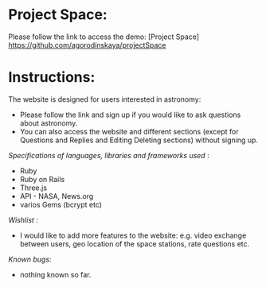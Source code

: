 # Project Space:
Please follow the link to access the demo:
[Project Space]
https://github.com/agorodinskaya/projectSpace

# Instructions:
The website is designed for users interested in astronomy:
- Please follow the link and sign up if you would like to ask questions about astronomy.
- You can also access the website and different sections (except for Questions and Replies and Editing Deleting sections) without signing up.

_Specifications of languages, libraries and frameworks used_ :
- Ruby 
- Ruby on Rails
- Three.js
- API - NASA, News.org
- varios Gems (bcrypt etc)

_Wishlist_ : 
- I would like to add more features to the website: e.g. video exchange between users, geo location of the space stations, rate questions etc. 

_Known bugs_:
- nothing known so far.
